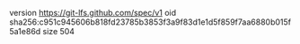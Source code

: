 version https://git-lfs.github.com/spec/v1
oid sha256:c951c945606b818fd23785b3853f3a9f83d1e1d5f859f7aa6880b015f5a1e86d
size 504
